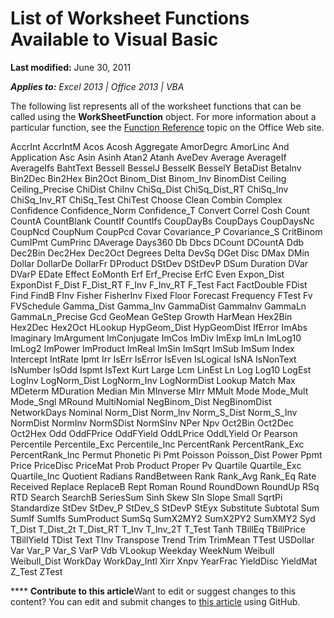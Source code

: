 
# List of Worksheet Functions Available to Visual Basic

 **Last modified:** June 30, 2011

 _**Applies to:** Excel 2013 | Office 2013 | VBA_

The following list represents all of the worksheet functions that can be called using the  **WorkSheetFunction** object. For more information about a particular function, see the [Function Reference](http://office.microsoft.com/en-us/excel-help/list-of-worksheet-functions-by-category-HP010079186.aspx) topic on the Office Web site.

AccrInt
AccrIntM
Acos
Acosh
Aggregate
AmorDegrc
AmorLinc
And
Application
Asc
Asin
Asinh
Atan2
Atanh
AveDev
Average
AverageIf
AverageIfs
BahtText
BesselI
BesselJ
BesselK
BesselY
BetaDist
BetaInv
Bin2Dec
Bin2Hex
Bin2Oct
Binom_Dist
Binom_Inv
BinomDist
Ceiling
Ceiling_Precise
ChiDist
ChiInv
ChiSq_Dist
ChiSq_Dist_RT
ChiSq_Inv
ChiSq_Inv_RT
ChiSq_Test
ChiTest
Choose
Clean
Combin
Complex
Confidence
Confidence_Norm
Confidence_T
Convert
Correl
Cosh
Count
CountA
CountBlank
CountIf
CountIfs
CoupDayBs
CoupDays
CoupDaysNc
CoupNcd
CoupNum
CoupPcd
Covar
Covariance_P
Covariance_S
CritBinom
CumIPmt
CumPrinc
DAverage
Days360
 Db
Dbcs
DCount
DCountA
Ddb
Dec2Bin
Dec2Hex
Dec2Oct
Degrees
Delta
DevSq
DGet
Disc
DMax
DMin
Dollar
DollarDe
DollarFr
DProduct
DStDev
DStDevP
DSum
Duration
DVar
DVarP
EDate
Effect
EoMonth
 Erf
 Erf_Precise
ErfC
Even
Expon_Dist
ExponDist
F_Dist
F_Dist_RT
F_Inv
F_Inv_RT
F_Test
Fact
FactDouble
FDist
Find
FindB
FInv
Fisher
FisherInv
Fixed
Floor
Forecast
Frequency
FTest
 Fv
FVSchedule
Gamma_Dist
Gamma_Inv
GammaDist
GammaInv
GammaLn
GammaLn_Precise
Gcd
GeoMean
GeStep
Growth
HarMean
Hex2Bin
Hex2Dec
Hex2Oct
HLookup
HypGeom_Dist
HypGeomDist
IfError
ImAbs
Imaginary
ImArgument
ImConjugate
ImCos
ImDiv
ImExp
ImLn
ImLog10
ImLog2
ImPower
ImProduct
ImReal
ImSin
ImSqrt
ImSub
ImSum
Index
Intercept
IntRate
Ipmt
Irr
IsErr
IsError
IsEven
IsLogical
IsNA
IsNonText
IsNumber
IsOdd
Ispmt
IsText
Kurt
Large
Lcm
LinEst
Ln
Log
Log10
LogEst
LogInv
LogNorm_Dist
LogNorm_Inv
LogNormDist
Lookup
Match
Max
MDeterm
MDuration
Median
Min
MInverse
MIrr
MMult
Mode
Mode_Mult
Mode_Sngl
MRound
MultiNomial
NegBinom_Dist
NegBinomDist
NetworkDays
Nominal
Norm_Dist
Norm_Inv
Norm_S_Dist
Norm_S_Inv
NormDist
NormInv
NormSDist
NormSInv
NPer
Npv
Oct2Bin
Oct2Dec
Oct2Hex
Odd
OddFPrice
OddFYield
OddLPrice
OddLYield
Or
Pearson
Percentile
Percentile_Exc
Percentile_Inc
PercentRank
PercentRank_Exc
PercentRank_Inc
Permut
Phonetic
Pi
Pmt
Poisson
Poisson_Dist
Power
Ppmt
Price
PriceDisc
PriceMat
Prob
Product
Proper
Pv
Quartile
Quartile_Exc
Quartile_Inc
Quotient
Radians
RandBetween
Rank
Rank_Avg
Rank_Eq
Rate
Received
Replace
ReplaceB
Rept
Roman
Round
RoundDown
RoundUp
RSq
RTD
Search
SearchB
SeriesSum
Sinh
Skew
Sln
Slope
Small
SqrtPi
Standardize
StDev
StDev_P
StDev_S
StDevP
StEyx
Substitute
Subtotal
Sum
SumIf
SumIfs
SumProduct
SumSq
SumX2MY2
SumX2PY2
SumXMY2
Syd
T_Dist
T_Dist_2t
T_Dist_RT
T_Inv
T_Inv_2T
T_Test
Tanh
TBillEq
TBillPrice
TBillYield
TDist
Text
TInv
Transpose
Trend
Trim
TrimMean
TTest
USDollar
Var
Var_P
Var_S
VarP
Vdb
VLookup
Weekday
WeekNum
Weibull
Weibull_Dist
WorkDay
WorkDay_Intl
Xirr
Xnpv
YearFrac
YieldDisc
YieldMat
 Z_Test
 ZTest

****   **Contribute to this article**Want to edit or suggest changes to this content? You can edit and submit changes to  [this article](https://github.com/jhershey00/VBA_Excel_Test/OpenXMLCon/articles/96fd33a5-bfae-3472-2dbd-e0f53d464ed8.md) using GitHub.

